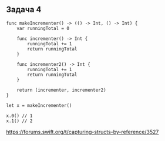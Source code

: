 ## Задача 4

```
func makeIncrementer() -> (() -> Int, () -> Int) {
    var runningTotal = 0
    
    func incrementer() -> Int {
        runningTotal += 1
        return runningTotal
    }
    
    func incrementer2() -> Int {
        runningTotal += 1
        return runningTotal
    }
    
    return (incrementer, incrementer2)
}

let x = makeIncrementer()

x.0() // 1
x.1() // 2
```

https://forums.swift.org/t/capturing-structs-by-reference/3527
